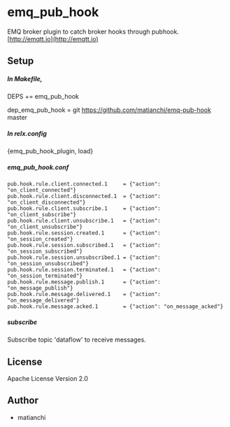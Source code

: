 
emq_pub_hook
=====

EMQ broker plugin to catch broker hooks through pubhook.<br>
[http://emqtt.io](http://emqtt.io)<br>

Setup
-----

##### In Makefile,

DEPS += emq_pub_hook

dep_emq_pub_hook = git https://github.com/matianchi/emq-pub-hook master

##### In relx.config

{emq_pub_hook_plugin, load}

##### emq_pub_hook.conf
```
pub.hook.rule.client.connected.1     = {"action": "on_client_connected"}
pub.hook.rule.client.disconnected.1  = {"action": "on_client_disconnected"}
pub.hook.rule.client.subscribe.1     = {"action": "on_client_subscribe"}
pub.hook.rule.client.unsubscribe.1   = {"action": "on_client_unsubscribe"}
pub.hook.rule.session.created.1      = {"action": "on_session_created"}
pub.hook.rule.session.subscribed.1   = {"action": "on_session_subscribed"}
pub.hook.rule.session.unsubscribed.1 = {"action": "on_session_unsubscribed"}
pub.hook.rule.session.terminated.1   = {"action": "on_session_terminated"}
pub.hook.rule.message.publish.1      = {"action": "on_message_publish"}
pub.hook.rule.message.delivered.1    = {"action": "on_message_delivered"}
pub.hook.rule.message.acked.1        = {"action": "on_message_acked"}
```
##### subscribe
Subscribe topic 'dataflow' to receive messages.

License
-------

Apache License Version 2.0

Author
------

* matianchi

